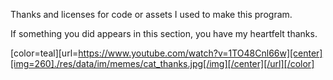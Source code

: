 Thanks and licenses for code or assets I used to make this program.

If something you did appears in this section, you have my heartfelt thanks.

[color=teal][url=https://www.youtube.com/watch?v=1TO48Cnl66w][center][img=260]./res/data/im/memes/cat_thanks.jpg[/img][/center][/url][/color]